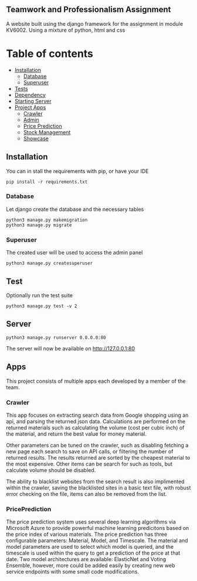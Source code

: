 ## Teamwork and Professionalism Assignment
A website built using the django framework for the assignment in module KV6002. Using a mixture of python, html and css

Table of contents
=================

<!--ts-->
   * [Installation](#Installation)
      * [Database](#Database)
      * [Superuser](#Superuser)
   * [Tests](#Tests)
   * [Dependency](#Dependency)
   * [Starting Server](#Server)
   * [Project Apps](#apps)
      * [Crawler](#crawler)
      * [Admin](#admin)
      * [Price Prediction](#priceprediction)
      * [Stock Management](#stock)
      * [Showcase](#showcase)
<!--te-->

## Installation
You can in stall the requirements with pip, or have your IDE

```
pip install -r requirements.txt
```

### Database

Let django create the database and the necessary tables
```
python3 manage.py makemigration
python3 manage.py migrate
```

### Superuser

The created user will be used to access the admin panel
```
python3 manage.py createsuperuser
```

## Test
Optionally run the test suite
```
python3 manage.py test -v 2
```

## Server

```
python3 manage.py runserver 0.0.0.0:80
```
The server will now be available on http://127.0.0.1:80

## Apps
This project consists of multiple apps each developed by a member of the team.

### Crawler
This app focuses on extracting search data from Google shopping using an api, and parsing the returned json data. Calculations are performed on the returned 
materials such as calculating the volume (cost per cubic inch) of the material, and return the best value for money material.

Other parameters can be tuned on the crawler, such as disabling fetching a new page each search to save on API calls, or filtering the number of returned results. The results returned are sorted by the cheapest material to the most expensive. Other items can be search for such as tools, but calculate volume should be disabled.

The ability to blacklist websites from the search result is also implimented within the crawler, saving the blacklisted sites in a basic text file, with robust error checking on the file, items can also be removed from the list.

### PricePrediction
The price prediction system uses several deep learning algorithms via Microsoft Azure to provide powerful machine learning predicitons based on the price index of various materials. The price prediction has three configurable parameters: Material, Model, and Timescale. The material and model parameters are used to select which model is queried, and the timescale is used within the query to get a prediction of the price at that date. Two model architectures are available: ElasticNet and Voting Ensemble, however, more could be added easily by creating new web service endpoints with some small code modifications.
